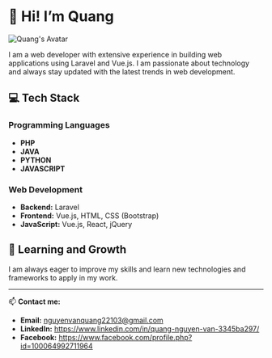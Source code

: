 # 👋 Hi! I’m Quang
![Quang's Avatar](https://firebasestorage.googleapis.com/v0/b/mangxahoi-b7499.appspot.com/o/WIN_20240814_06_13_17_Pro.jpg?alt=media&token=ce5a6f38-87a5-49e2-8d7b-d3daa32071e3)

I am a web developer with extensive experience in building web applications using Laravel and Vue.js. I am passionate about technology and always stay updated with the latest trends in web development.

## 💻 Tech Stack
### Programming Languages
- **PHP**
- **JAVA**
- **PYTHON**
- **JAVASCRIPT**
### Web Development
- **Backend:** Laravel
- **Frontend:** Vue.js, HTML, CSS (Bootstrap)
- **JavaScript:** Vue.js, React, jQuery

## 🌱 Learning and Growth
I am always eager to improve my skills and learn new technologies and frameworks to apply in my work.

---

📫 **Contact me:**
- **Email:** nguyenvanquang22103@gmail.com
- **LinkedIn:** https://www.linkedin.com/in/quang-nguyen-van-3345ba297/
- **Facebook:** https://www.facebook.com/profile.php?id=100064992711964
